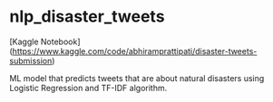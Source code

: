 # nlp_disaster_tweets
 
[Kaggle Notebook] (https://www.kaggle.com/code/abhiramprattipati/disaster-tweets-submission)

ML model that predicts tweets that are about natural disasters using Logistic Regression and TF-IDF algorithm. 

